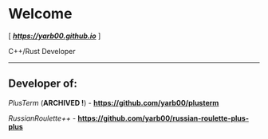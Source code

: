 # Welcome

[ ***https://yarb00.github.io*** ]

C++/Rust Developer

-----

## Developer of:

*PlusTerm* (**ARCHIVED !**) - **https://github.com/yarb00/plusterm**

*RussianRoulette++* - **https://github.com/yarb00/russian-roulette-plus-plus**
